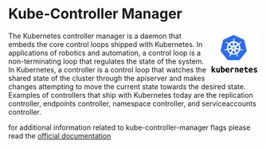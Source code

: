 # Kube-Controller Manager

<img align="right" src="./assets/k8s-logo.png" width="100">

The Kubernetes controller manager is a daemon that embeds the core control loops shipped with Kubernetes. In applications of robotics and automation, a control loop is a non-terminating loop that regulates the state of the system. In Kubernetes, a controller is a control loop that watches the shared state of the cluster through the apiserver and makes changes attempting to move the current state towards the desired state. Examples of controllers that ship with Kubernetes today are the replication controller, endpoints controller, namespace controller, and serviceaccounts controller.

for additional information related to kube-controller-manager flags please read the [official documentation](https://kubernetes.io/docs/reference/command-line-tools-reference/kube-controller-manager/)